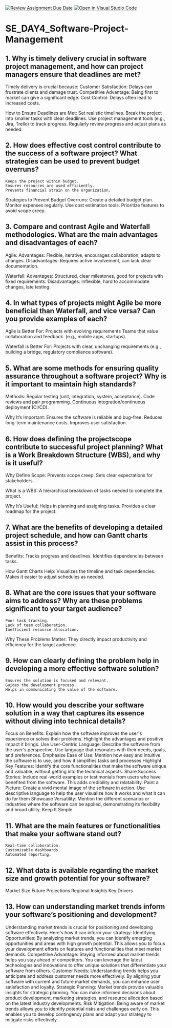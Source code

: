 [![Review Assignment Due Date](https://classroom.github.com/assets/deadline-readme-button-22041afd0340ce965d47ae6ef1cefeee28c7c493a6346c4f15d667ab976d596c.svg)](https://classroom.github.com/a/9pw6JKcu)
[![Open in Visual Studio Code](https://classroom.github.com/assets/open-in-vscode-2e0aaae1b6195c2367325f4f02e2d04e9abb55f0b24a779b69b11b9e10269abc.svg)](https://classroom.github.com/online_ide?assignment_repo_id=18417467&assignment_repo_type=AssignmentRepo)
# SE_DAY4_Software-Project-Management
## 1. Why is timely delivery crucial in software project management, and how can project managers ensure that deadlines are met?

Timely delivery is crucial because:
    Customer Satisfaction: Delays can frustrate clients and damage trust.
    Competitive Advantage: Being first to market can give a significant edge.
    Cost Control: Delays often lead to increased costs.

How to Ensure Deadlines are Met:
    Set realistic timelines.
    Break the project into smaller tasks with clear deadlines.
    Use project management tools (e.g., Jira, Trello) to track progress.
    Regularly review progress and adjust plans as needed.

## 2. How does effective cost control contribute to the success of a software project? What strategies can be used to prevent budget overruns?

    Keeps the project within budget.
    Ensures resources are used efficiently.
    Prevents financial strain on the organization.

Strategies to Prevent Budget Overruns:
    Create a detailed budget plan.
    Monitor expenses regularly.
    Use cost estimation tools.
    Prioritize features to avoid scope creep.

## 3. Compare and contrast Agile and Waterfall methodologies. What are the main advantages and disadvantages of each?

Agile:
    Advantages: Flexible, iterative, encourages collaboration, adapts to changes.
    Disadvantages: Requires active involvement, can lack clear documentation.

Waterfall:
    Advantages: Structured, clear milestones, good for projects with fixed requirements.
    Disadvantages: Inflexible, hard to accommodate changes, late testing.

## 4. In what types of projects might Agile be more beneficial than Waterfall, and vice versa? Can you provide examples of each?

Agile is Better For:
    Projects with evolving requirements 
    Teams that value collaboration and feedback.
    (e.g., mobile apps, startups).

Waterfall is Better For:
    Projects with clear, unchanging requirements 
    (e.g., building a bridge, regulatory compliance software).

## 5. What are some methods for ensuring quality assurance throughout a software project? Why is it important to maintain high standards?

Methods:
    Regular testing (unit, integration, system, acceptance).
    Code reviews and pair programming.
    Continuous integration/continuous deployment (CI/CD).

Why It’s Important:
    Ensures the software is reliable and bug-free.
    Reduces long-term maintenance costs.
    Improves user satisfaction.

## 6. How does defining the projectscope contribute to successful project planning? What is a Work Breakdown Structure (WBS), and why is it useful?

Why Define Scope:
    Prevents scope creep.
    Sets clear expectations for stakeholders.

What is a WBS:
    A hierarchical breakdown of tasks needed to complete the project.

Why It’s Useful:
    Helps in planning and assigning tasks.
    Provides a clear roadmap for the project.

## 7. What are the benefits of developing a detailed project schedule, and how can Gantt charts assist in this process?

Benefits:
    Tracks progress and deadlines.
    Identifies dependencies between tasks.

How Gantt Charts Help:
    Visualizes the timeline and task dependencies.
    Makes it easier to adjust schedules as needed.

## 8. What are the core issues that your software aims to address? Why are these problems significant to your target audience?

    Poor task tracking.
    Lack of team collaboration.
    Inefficient resource allocation.

Why These Problems Matter:
    They directly impact productivity and efficiency for the target audience.

## 9. How can clearly defining the problem help in developing a more effective software solution?

    Ensures the solution is focused and relevant.
    Guides the development process.
    Helps in communicating the value of the software.

## 10. How would you describe your software solution in a way that captures its essence without diving into technical details?
  Focus on Benefits: Explain how the software improves the user's experience or solves their problems. Highlight the advantages and positive impact it brings.
  Use User-Centric Language: Describe the software from the user's perspective. Use language that resonates with their needs, goals, and preferences.
  Emphasize Ease of Use: Mention how easy and intuitive the software is to use, and how it simplifies tasks and processes
  Highlight Key Features: Identify the core functionalities that make the software unique and valuable, without getting into the technical aspects.
  Share Success Stories: Include real-world examples or testimonials from users who have benefited from the software. This adds credibility and relatability.
  Paint a Picture: Create a vivid mental image of the software in action. Use descriptive language to help the user visualize how it works and what it can do for them
  Showcase Versatility: Mention the different scenarios or industries where the software can be applied, demonstrating its flexibility and broad utility.
  Keep It Simple


## 11. What are the main features or functionalities that make your software stand out?

    Real-time collaboration.
    Customizable dashboards.
    Automated reporting.

## 12. What data is available regarding the market size and growth potential for your software?

Market Size
Future Projections
Regional Insights
Key Drivers

## 13. How can understanding market trends inform your software’s positioning and development?

Understanding market trends is crucial for positioning and developing software effectively. Here's how it can inform your strategy:
    Identifying Opportunities: By analyzing market trends, you can identify emerging opportunities and areas with high growth potential. This allows you to focus your development efforts on features and functionalities that meet market demands.
    Competitive Advantage: Staying informed about market trends helps you stay ahead of competitors. You can leverage the latest technologies and innovations to offer unique solutions that differentiate your software from others.
    Customer Needs: Understanding trends helps you anticipate and address customer needs more effectively. By aligning your software with current and future market demands, you can enhance user satisfaction and loyalty.
    Strategic Planning: Market trends provide valuable insights for strategic planning. You can make informed decisions about product development, marketing strategies, and resource allocation based on the latest industry developments.
    Risk Mitigation: Being aware of market trends allows you to identify potential risks and challenges early on. This enables you to develop contingency plans and adapt your strategy to mitigate risks effectively.
